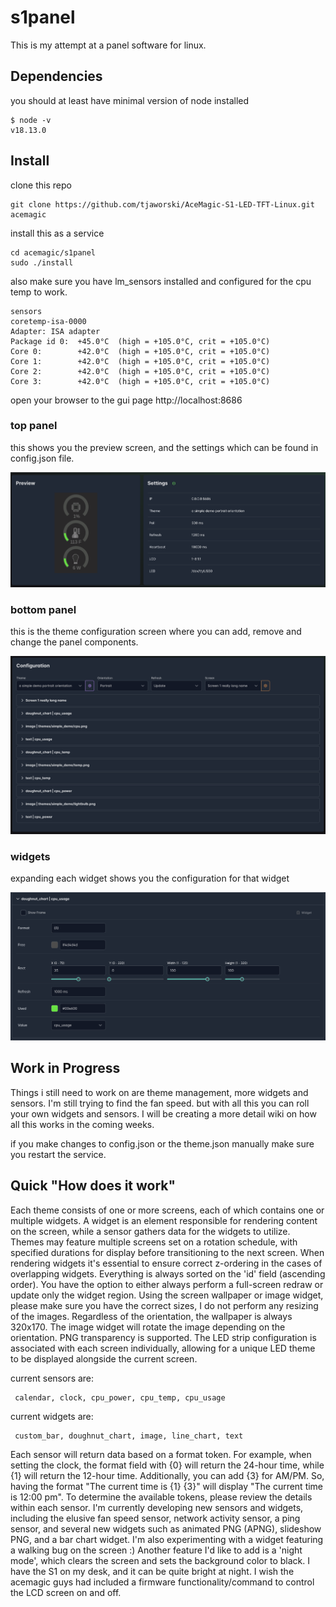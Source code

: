 # s1panel

This is my attempt at a panel software for linux. 

## Dependencies

you should at least have minimal version of node installed

```
$ node -v
v18.13.0
```

## Install

clone this repo

```
git clone https://github.com/tjaworski/AceMagic-S1-LED-TFT-Linux.git acemagic
```

install this as a service

```
cd acemagic/s1panel
sudo ./install
```

also make sure you have lm_sensors installed and configured for the cpu temp to work.

```
sensors
coretemp-isa-0000
Adapter: ISA adapter
Package id 0:  +45.0°C  (high = +105.0°C, crit = +105.0°C)
Core 0:        +42.0°C  (high = +105.0°C, crit = +105.0°C)
Core 1:        +42.0°C  (high = +105.0°C, crit = +105.0°C)
Core 2:        +42.0°C  (high = +105.0°C, crit = +105.0°C)
Core 3:        +42.0°C  (high = +105.0°C, crit = +105.0°C)
```

open your browser to the gui page http://localhost:8686

### top panel

this shows you the preview screen, and the settings which can be found in config.json file.

![alt text](screenshots/top-panel.png?raw=true)

### bottom panel

this is the theme configuration screen where you can add, remove and change the panel components.

![alt text](screenshots/bottom-panel.png?raw=true)

### widgets

expanding each widget shows you the configuration for that widget

![alt text](screenshots/widget-config.png?raw=true)

## Work in Progress

Things i still need to work on are theme management, more widgets and sensors. I'm still trying to find the fan speed. but with all this you can roll your own widgets and sensors. I will be creating a more detail wiki on how all this works in the coming weeks.

if you make changes to config.json or the theme.json manually make sure you restart the service.

## Quick "How does it work"

Each theme consists of one or more screens, each of which contains one or multiple widgets. A widget is an element responsible for rendering content on the screen, while a sensor gathers data for the widgets to utilize. Themes may feature multiple screens set on a rotation schedule, with specified durations for display before transitioning to the next screen. When rendering widgets it's essential to ensure correct z-ordering in the cases of overlapping widgets. Everything is always sorted on the 'id' field (ascending order). You have the option to either always perform a full-screen redraw or update only the widget region. Using the screen wallpaper or image widget, please make sure you have the correct sizes, I do not perform any resizing of the images. Regardless of the orientation, the wallpaper is always 320x170. The image widget will rotate the image depending on the orientation. PNG transparency is supported. The LED strip configuration is associated with each screen individually, allowing for a unique LED theme to be displayed alongside the current screen.

current sensors are:

     calendar, clock, cpu_power, cpu_temp, cpu_usage 

current widgets are:

     custom_bar, doughnut_chart, image, line_chart, text

Each sensor will return data based on a format token. For example, when setting the clock, the format field with {0} will return the 24-hour time, while {1} will return the 12-hour time. Additionally, you can add {3} for AM/PM. So, having the format "The current time is {1} {3}" will display "The current time is 12:00 pm". To determine the available tokens, please review the details within each sensor. I'm currently developing new sensors and widgets, including the elusive fan speed sensor, network activity sensor, a ping sensor, and several new widgets such as animated PNG (APNG), slideshow PNG, and a bar chart widget. I'm also experimenting with a widget featuring a walking bug on the screen :) Another feature I'd like to add is a 'night mode', which clears the screen and sets the background color to black. I have the S1 on my desk, and it can be quite bright at night. I wish the acemagic guys had included a firmware functionality/command to control the LCD screen on and off.

